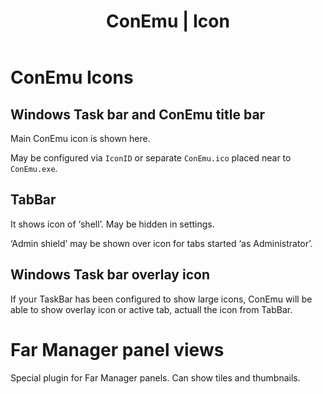 ﻿---
redirect_from:
 - /ru/ConEmuIcons.html

title: "ConEmu | Icon"

description: "Icons are used in several places:
  Windows Task bar and overlay, ConEmu title and Tab bar,
  Far Manager panel views."
---

# ConEmu Icons

## Windows Task bar and ConEmu title bar

Main ConEmu icon is shown here.

May be configured via `IconID` or separate `ConEmu.ico` placed near to `ConEmu.exe`.

## TabBar

It shows icon of ‘shell’. May be hidden in settings.

‘Admin shield’ may be shown over icon for tabs started ‘as Administrator’.

## Windows Task bar overlay icon

If your TaskBar has been configured to show large icons,
ConEmu will be able to show overlay icon or active tab,
actuall the icon from TabBar.

# Far Manager panel views

Special plugin for Far Manager panels. Can show tiles and thumbnails.
